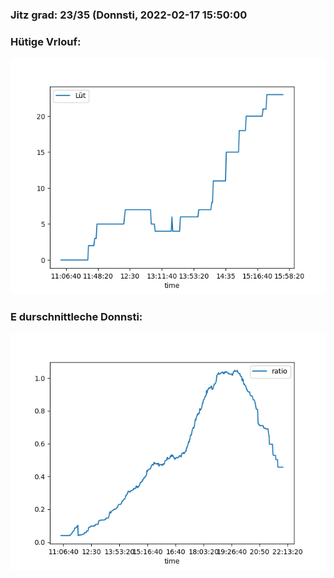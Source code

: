 ### Jitz grad: 23/35 (Donnsti, 2022-02-17 15:50:00

### Hütige Vrlouf:
![Graph](Today.png)

### E durschnittleche Donnsti:
![Graph](Donnsti.png)